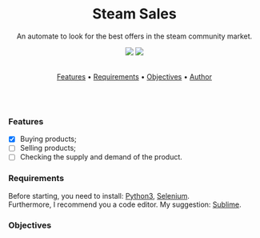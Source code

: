 <h1 align="center">Steam Sales</h1>
<p align="center">An automate to look for the best offers in the steam community market.</p>
<p align ="center"><img src="https://img.shields.io/static/v1?label=Python&message=v3.10.1&color=blueviolet&style=for-the-badge&logo=ghost"/> <img src="https://img.shields.io/static/v1?label=Selenium&message=v4.1.0&color=7159c1&style=for-the-badge&logo=ghost"/>
<br />
<br />

<p align="center">
 <a href="#features">Features</a> •
 <a href="#requirements">Requirements</a> •
 <a href="#objectives">Objectives</a> • 
 <a href="#author">Author</a>
</p>

<br />
<br />

### Features
- [x] Buying products;
- [ ] Selling products;
- [ ] Checking the supply and demand of the product.

### Requirements
Before starting, you need to install: [Python3](https://www.python.org/downloads/), [Selenium](https://selenium-python.readthedocs.io/installation.html).<br />
Furthermore, I recommend you a code editor. My suggestion: [Sublime](https://www.sublimetext.com/).

### Objectives
